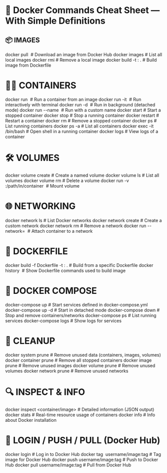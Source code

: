 # 🐳 Docker Commands Cheat Sheet — With Simple Definitions

## 📦 IMAGES
docker pull <image>                          # Download an image from Docker Hub
docker images                                # List all local images
docker rmi <image-id>                        # Remove a local image
docker build -t <name>:<tag> .               # Build image from Dockerfile

# 🏃‍♂️ CONTAINERS
docker run <image>                           # Run a container from an image
docker run -it <image>                       # Run interactively with terminal
docker run -d <image>                        # Run in background (detached mode)
docker run --name <container-name> <image>   # Run with a custom name
docker start <container>                     # Start a stopped container
docker stop <container>                      # Stop a running container
docker restart <container>                   # Restart a container
docker rm <container>                        # Remove a stopped container
docker ps                                    # List running containers
docker ps -a                                 # List all containers
docker exec -it <container> /bin/bash        # Open shell in a running container
docker logs <container>                      # View logs of a container

# 🛠 VOLUMES
docker volume create <name>                  # Create a named volume
docker volume ls                             # List all volumes
docker volume rm <name>                      # Delete a volume
docker run -v <volume-name>:/path/in/container <image>  # Mount volume

# 🌐 NETWORKING
docker network ls                            # List Docker networks
docker network create <name>                 # Create a custom network
docker network rm <name>                     # Remove a network
docker run --network=<name> <image>          # Attach container to a network

# 📄 DOCKERFILE
docker build -f Dockerfile -t <name>:<tag> . # Build from a specific Dockerfile
docker history <image>                       # Show Dockerfile commands used to build image

# 🐋 DOCKER COMPOSE
docker-compose up                            # Start services defined in docker-compose.yml
docker-compose up -d                         # Start in detached mode
docker-compose down                          # Stop and remove containers/networks
docker-compose ps                            # List running services
docker-compose logs                          # Show logs for services

# 🧹 CLEANUP
docker system prune                          # Remove unused data (containers, images, volumes)
docker container prune                       # Remove all stopped containers
docker image prune                           # Remove unused images
docker volume prune                          # Remove unused volumes
docker network prune                         # Remove unused networks

# 🔍 INSPECT & INFO
docker inspect <container/image>             # Detailed information (JSON output)
docker stats                                  # Real-time resource usage of containers
docker info                                   # Info about Docker installation

# 🔐 LOGIN / PUSH / PULL (Docker Hub)
docker login                                  # Log in to Docker Hub
docker tag <image> username/image:tag         # Tag image for Docker Hub
docker push username/image:tag                # Push to Docker Hub
docker pull username/image:tag                # Pull from Docker Hub

```
